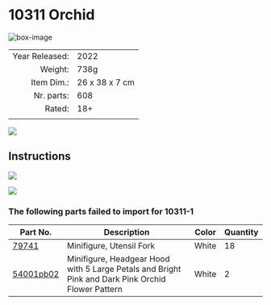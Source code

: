 # 10311 Orchid

![box-image](https://img.bricklink.com/ItemImage/ON/0/10311-1.png)

|              |       | 
|  ---:        | ---   |
|Year Released:| 2022  | 
|Weight:       | 738g |
|Item Dim.:    |26 x 38 x 7 cm |
|Nr. parts:    | 608 |
|Rated:        | 18+  |
|              |      |

![](https://img.bricklink.com/ItemImage/SL/10311-1.png)

## Instructions

[ ![](https://www.lego.com/cdn/product-assets/product.bi.core.img/6415032.png) ](https://www.lego.com/cdn/product-assets/product.bi.core.pdf/6415032.pdf)

[ ![](https://www.lego.com/cdn/product-assets/product.bi.additional.main.img/10311_IT_BI_Build_Translate.png) ](https://www.lego.com/cdn/product-assets/product.bi.additional.main.pdf/10311_IT_BI_Build_Translate.pdf)

### The following parts failed to import for 10311-1

 Part No. | Description | Color | Quantity
 -------- | ----------- | ----- | --------
[79741](https://www.bricklink.com/v2/search.page?q=79741#T=A) | Minifigure, Utensil Fork | White | 18
[54001pb02](https://www.bricklink.com/v2/search.page?q=54001pb02#T=A) | Minifigure, Headgear Hood with 5 Large Petals and Bright Pink and Dark Pink Orchid Flower Pattern | White | 2

